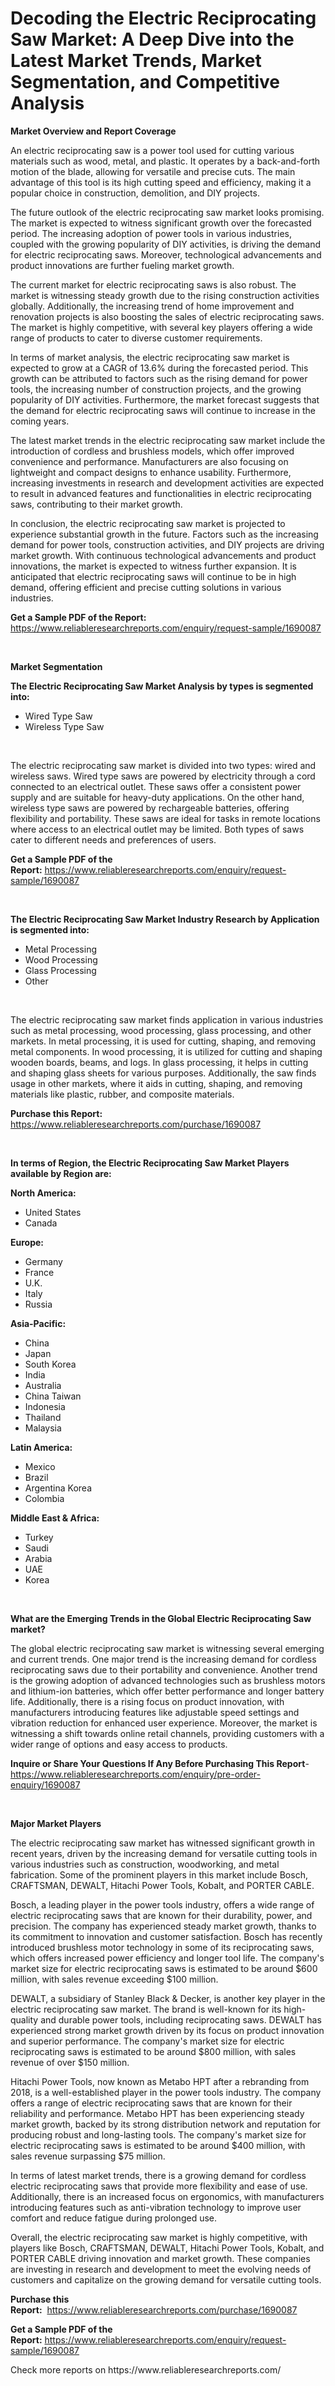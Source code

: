 <p><h1>Decoding the Electric Reciprocating Saw Market: A Deep Dive into the Latest Market Trends, Market Segmentation, and Competitive Analysis</h1></p><p><strong>Market Overview and Report Coverage</strong></p>
<p><p>An electric reciprocating saw is a power tool used for cutting various materials such as wood, metal, and plastic. It operates by a back-and-forth motion of the blade, allowing for versatile and precise cuts. The main advantage of this tool is its high cutting speed and efficiency, making it a popular choice in construction, demolition, and DIY projects.</p><p>The future outlook of the electric reciprocating saw market looks promising. The market is expected to witness significant growth over the forecasted period. The increasing adoption of power tools in various industries, coupled with the growing popularity of DIY activities, is driving the demand for electric reciprocating saws. Moreover, technological advancements and product innovations are further fueling market growth.</p><p>The current market for electric reciprocating saws is also robust. The market is witnessing steady growth due to the rising construction activities globally. Additionally, the increasing trend of home improvement and renovation projects is also boosting the sales of electric reciprocating saws. The market is highly competitive, with several key players offering a wide range of products to cater to diverse customer requirements.</p><p>In terms of market analysis, the electric reciprocating saw market is expected to grow at a CAGR of 13.6% during the forecasted period. This growth can be attributed to factors such as the rising demand for power tools, the increasing number of construction projects, and the growing popularity of DIY activities. Furthermore, the market forecast suggests that the demand for electric reciprocating saws will continue to increase in the coming years.</p><p>The latest market trends in the electric reciprocating saw market include the introduction of cordless and brushless models, which offer improved convenience and performance. Manufacturers are also focusing on lightweight and compact designs to enhance usability. Furthermore, increasing investments in research and development activities are expected to result in advanced features and functionalities in electric reciprocating saws, contributing to their market growth.</p><p>In conclusion, the electric reciprocating saw market is projected to experience substantial growth in the future. Factors such as the increasing demand for power tools, construction activities, and DIY projects are driving market growth. With continuous technological advancements and product innovations, the market is expected to witness further expansion. It is anticipated that electric reciprocating saws will continue to be in high demand, offering efficient and precise cutting solutions in various industries.</p></p>
<p><strong>Get a Sample PDF of the Report:</strong> <a href="https://www.reliableresearchreports.com/enquiry/request-sample/1690087">https://www.reliableresearchreports.com/enquiry/request-sample/1690087</a></p>
<p>&nbsp;</p>
<p><strong>Market Segmentation</strong></p>
<p><strong>The Electric Reciprocating Saw Market Analysis by types is segmented into:</strong></p>
<p><ul><li>Wired Type Saw</li><li>Wireless Type Saw</li></ul></p>
<p>&nbsp;</p>
<p><p>The electric reciprocating saw market is divided into two types: wired and wireless saws. Wired type saws are powered by electricity through a cord connected to an electrical outlet. These saws offer a consistent power supply and are suitable for heavy-duty applications. On the other hand, wireless type saws are powered by rechargeable batteries, offering flexibility and portability. These saws are ideal for tasks in remote locations where access to an electrical outlet may be limited. Both types of saws cater to different needs and preferences of users.</p></p>
<p><strong>Get a Sample PDF of the Report:</strong>&nbsp;<a href="https://www.reliableresearchreports.com/enquiry/request-sample/1690087">https://www.reliableresearchreports.com/enquiry/request-sample/1690087</a></p>
<p>&nbsp;</p>
<p><strong>The Electric Reciprocating Saw Market Industry Research by Application is segmented into:</strong></p>
<p><ul><li>Metal Processing</li><li>Wood Processing</li><li>Glass Processing</li><li>Other</li></ul></p>
<p>&nbsp;</p>
<p><p>The electric reciprocating saw market finds application in various industries such as metal processing, wood processing, glass processing, and other markets. In metal processing, it is used for cutting, shaping, and removing metal components. In wood processing, it is utilized for cutting and shaping wooden boards, beams, and logs. In glass processing, it helps in cutting and shaping glass sheets for various purposes. Additionally, the saw finds usage in other markets, where it aids in cutting, shaping, and removing materials like plastic, rubber, and composite materials.</p></p>
<p><strong>Purchase this Report:</strong>&nbsp; <a href="https://www.reliableresearchreports.com/purchase/1690087">https://www.reliableresearchreports.com/purchase/1690087</a></p>
<p>&nbsp;</p>
<p><strong>In terms of Region, the Electric Reciprocating Saw Market Players available by Region are:</strong></p>
<p>
    <p> <strong> North America: </strong>
        <ul>
            <li>United States</li>
            <li>Canada</li>
        </ul>
        </p> 
    <p> <strong> Europe: </strong>
        <ul>
            <li>Germany</li>
            <li>France</li>
            <li>U.K.</li>
            <li>Italy</li>
            <li>Russia</li>
        </ul>
        </p> 
    <p> <strong> Asia-Pacific: </strong>
        <ul>
            <li>China</li>
            <li>Japan</li>
            <li>South Korea</li>
            <li>India</li>
            <li>Australia</li>
            <li>China Taiwan</li>
            <li>Indonesia</li>
            <li>Thailand</li>
            <li>Malaysia</li>
        </ul>
        </p> 
    <p> <strong> Latin America: </strong>
        <ul>
            <li>Mexico</li>
            <li>Brazil</li>
            <li>Argentina Korea</li>
            <li>Colombia</li>
        </ul>
        </p> 
    <p> <strong> Middle East & Africa: </strong>
        <ul>
            <li>Turkey</li>
            <li>Saudi</li>
            <li>Arabia</li>
            <li>UAE</li>
            <li>Korea</li>
        </ul>
    </p>
    </p>
<p>&nbsp;</p>
<p><strong>What are the Emerging Trends in the Global Electric Reciprocating Saw market?</strong></p>
<p><p>The global electric reciprocating saw market is witnessing several emerging and current trends. One major trend is the increasing demand for cordless reciprocating saws due to their portability and convenience. Another trend is the growing adoption of advanced technologies such as brushless motors and lithium-ion batteries, which offer better performance and longer battery life. Additionally, there is a rising focus on product innovation, with manufacturers introducing features like adjustable speed settings and vibration reduction for enhanced user experience. Moreover, the market is witnessing a shift towards online retail channels, providing customers with a wider range of options and easy access to products.</p></p>
<p><strong>Inquire or Share Your Questions If Any Before Purchasing This Report</strong>- <a href="https://www.reliableresearchreports.com/enquiry/pre-order-enquiry/1690087">https://www.reliableresearchreports.com/enquiry/pre-order-enquiry/1690087</a></p>
<p>&nbsp;</p>
<p><strong>Major Market Players</strong></p>
<p><p>The electric reciprocating saw market has witnessed significant growth in recent years, driven by the increasing demand for versatile cutting tools in various industries such as construction, woodworking, and metal fabrication. Some of the prominent players in this market include Bosch, CRAFTSMAN, DEWALT, Hitachi Power Tools, Kobalt, and PORTER CABLE.</p><p>Bosch, a leading player in the power tools industry, offers a wide range of electric reciprocating saws that are known for their durability, power, and precision. The company has experienced steady market growth, thanks to its commitment to innovation and customer satisfaction. Bosch has recently introduced brushless motor technology in some of its reciprocating saws, which offers increased power efficiency and longer tool life. The company's market size for electric reciprocating saws is estimated to be around $600 million, with sales revenue exceeding $100 million.</p><p>DEWALT, a subsidiary of Stanley Black & Decker, is another key player in the electric reciprocating saw market. The brand is well-known for its high-quality and durable power tools, including reciprocating saws. DEWALT has experienced strong market growth driven by its focus on product innovation and superior performance. The company's market size for electric reciprocating saws is estimated to be around $800 million, with sales revenue of over $150 million.</p><p>Hitachi Power Tools, now known as Metabo HPT after a rebranding from 2018, is a well-established player in the power tools industry. The company offers a range of electric reciprocating saws that are known for their reliability and performance. Metabo HPT has been experiencing steady market growth, backed by its strong distribution network and reputation for producing robust and long-lasting tools. The company's market size for electric reciprocating saws is estimated to be around $400 million, with sales revenue surpassing $75 million.</p><p>In terms of latest market trends, there is a growing demand for cordless electric reciprocating saws that provide more flexibility and ease of use. Additionally, there is an increased focus on ergonomics, with manufacturers introducing features such as anti-vibration technology to improve user comfort and reduce fatigue during prolonged use.</p><p>Overall, the electric reciprocating saw market is highly competitive, with players like Bosch, CRAFTSMAN, DEWALT, Hitachi Power Tools, Kobalt, and PORTER CABLE driving innovation and market growth. These companies are investing in research and development to meet the evolving needs of customers and capitalize on the growing demand for versatile cutting tools.</p></p>
<p><strong>Purchase this Report:</strong>&nbsp;&nbsp;<a href="https://www.reliableresearchreports.com/purchase/1690087">https://www.reliableresearchreports.com/purchase/1690087</a></p>
<p></p>
<p><strong>Get a Sample PDF of the Report:</strong>&nbsp;<a href="https://www.reliableresearchreports.com/enquiry/request-sample/1690087">https://www.reliableresearchreports.com/enquiry/request-sample/1690087</a></p>
<p>Check more reports on https://www.reliableresearchreports.com/</p>